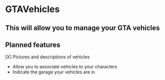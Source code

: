 # GTAVehicles
## This will allow you to manage your GTA vehicles
## Planned features
[X] Pictures and descriptions of vehicles
* Allow you to associate vehicles to your characters
* Indicate the garage your vehicles are in
